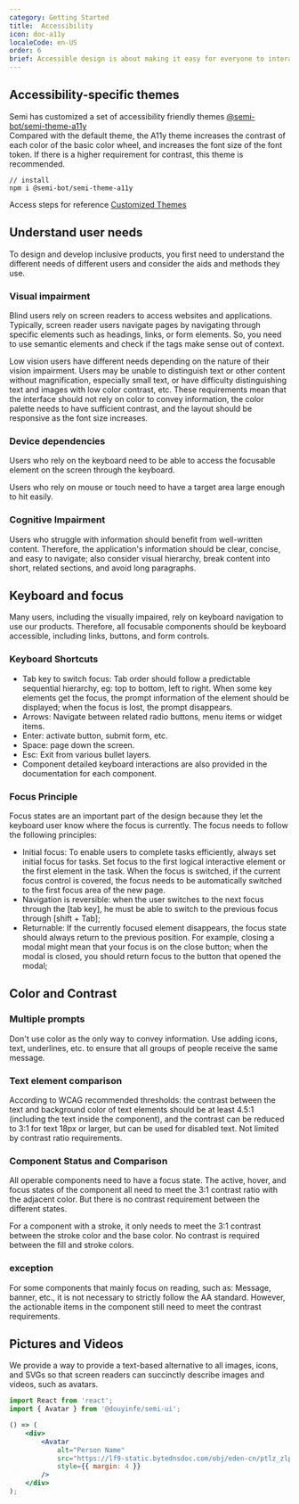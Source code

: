 ```yaml
---
category: Getting Started
title:  Accessibility
icon: doc-a11y
localeCode: en-US
order: 6
brief: Accessible design is about making it easy for everyone to interact with products, including those with disabilities, to provide a better experience for everyone. The Semi design system is designed to remove barriers and create inclusive product experiences that work for all.
---
```


## Accessibility-specific themes
Semi has customized a set of accessibility friendly themes [@semi-bot/semi-theme-a11y](https://semi.design/dsm_store/theme?dsmID=2243)  
Compared with the default theme, the A11y theme increases the contrast of each color of the basic color wheel, and increases the font size of the font token. If there is a higher requirement for contrast, this theme is recommended.   

```
// install
npm i @semi-bot/semi-theme-a11y
```

Access steps for reference [Customized Themes](https://semi.design/en-US/start/customize-theme#When%20using%20webpack%20as%20a%20build%20tool)

## Understand user needs

To design and develop inclusive products, you first need to understand the different needs of different users and consider the aids and methods they use.

### Visual impairment

Blind users rely on screen readers to access websites and applications. Typically, screen reader users navigate pages by navigating through specific elements such as headings, links, or form elements.
So, you need to use semantic elements and check if the tags make sense out of context.

Low vision users have different needs depending on the nature of their vision impairment. Users may be unable to distinguish text or other content without magnification, especially small text, or have difficulty distinguishing text and images with low color contrast, etc.
These requirements mean that the interface should not rely on color to convey information, the color palette needs to have sufficient contrast, and the layout should be responsive as the font size increases.

### Device dependencies

Users who rely on the keyboard need to be able to access the focusable element on the screen through the keyboard.

Users who rely on mouse or touch need to have a target area large enough to hit easily.

### Cognitive Impairment

Users who struggle with information should benefit from well-written content.
Therefore, the application's information should be clear, concise, and easy to navigate; also consider visual hierarchy, break content into short, related sections, and avoid long paragraphs.

## Keyboard and focus

Many users, including the visually impaired, rely on keyboard navigation to use our products. Therefore, all focusable components should be keyboard accessible, including links, buttons, and form controls.

### Keyboard Shortcuts

- Tab key to switch focus: Tab order should follow a predictable sequential hierarchy, eg: top to bottom, left to right. When some key elements get the focus, the prompt information of the element should be displayed; when the focus is lost, the prompt disappears.
- Arrows: Navigate between related radio buttons, menu items or widget items.
- Enter: activate button, submit form, etc.
- Space: page down the screen.
- Esc: Exit from various bullet layers.
- Component detailed keyboard interactions are also provided in the documentation for each component.

### Focus Principle

Focus states are an important part of the design because they let the keyboard user know where the focus is currently. The focus needs to follow the following principles:

- Initial focus: To enable users to complete tasks efficiently, always set initial focus for tasks. Set focus to the first logical interactive element or the first element in the task. When the focus is switched, if the current focus control is covered, the focus needs to be automatically switched to the first focus area of ​​the new page.
- Navigation is reversible: when the user switches to the next focus through the [tab key], he must be able to switch to the previous focus through [shift + Tab];
- Returnable: If the currently focused element disappears, the focus state should always return to the previous position. For example, closing a modal might mean that your focus is on the close button; when the modal is closed, you should return focus to the button that opened the modal;

## Color and Contrast

### Multiple prompts

Don't use color as the only way to convey information. Use adding icons, text, underlines, etc. to ensure that all groups of people receive the same message.

<ImageBox alt="Multiple tips to do and don't example" url='https://lf3-static.bytednsdoc.com/obj/eden-cn/ptlz_zlp/ljhwZthlaukjlkulzlp/a11y-do-and-donot.png' darkUrl ="https://lf3-static.bytednsdoc.com/obj/eden-cn/ptlz_zlp/ljhwZthlaukjlkulzlp/a11y-do-and-donot-dark.png" />

### Text element comparison

According to WCAG recommended thresholds: the contrast between the text and background color of text elements should be at least 4.5:1 (including the text inside the component), and the contrast can be reduced to 3:1 for text 18px or larger, but can be used for disabled text. Not limited by contrast ratio requirements.

<ImageBox alt="Text element comparison example" url="https://lf3-static.bytednsdoc.com/obj/eden-cn/ptlz_zlp/ljhwZthlaukjlkulzlp/a11y-color-contrast.png" darkUrl="https://lf3-static.bytednsdoc.com/obj/eden-cn/ptlz_zlp/ljhwZthlaukjlkulzlp/a11y-color-contrast-dark.png" />

### Component Status and Comparison

All operable components need to have a focus state. The active, hover, and focus states of the component all need to meet the 3:1 contrast ratio with the adjacent color. But there is no contrast requirement between the different states.

For a component with a stroke, it only needs to meet the 3:1 contrast between the stroke color and the base color. No contrast is required between the fill and stroke colors.

<ImageBox alt="Component state and contrast example" url="https://lf3-static.bytednsdoc.com/obj/eden-cn/ptlz_zlp/ljhwZthlaukjlkulzlp/a11y-component-state-contrast.png" darkUrl="https://lf3-static.bytednsdoc.com/obj/eden-cn/ptlz_zlp/ljhwZthlaukjlkulzlp/a11y-component-state-contrast-dark.png" />


### exception

For some components that mainly focus on reading, such as: Message, banner, etc., it is not necessary to strictly follow the AA standard. However, the actionable items in the component still need to meet the contrast requirements.

<ImageBox alt="Example of exceptions" url="https://lf3-static.bytednsdoc.com/obj/eden-cn/ptlz_zlp/ljhwZthlaukjlkulzlp/a11y-color-contrast-special.png" darkUrl="https://lf3-static.bytednsdoc.com/obj/eden-cn/ptlz_zlp/ljhwZthlaukjlkulzlp/a11y-color-contrast-special-dark.png" />

## Pictures and Videos

We provide a way to provide a text-based alternative to all images, icons, and SVGs so that screen readers can succinctly describe images and videos, such as avatars.


```jsx live=true
import React from 'react';
import { Avatar } from '@douyinfe/semi-ui';

() => (
    <div>
        <Avatar
            alt="Person Name"
            src="https://lf9-static.bytednsdoc.com/obj/eden-cn/ptlz_zlp/ljhwZthlaukjlkulzlp/a11y-img-alt-avatar.png"
            style={{ margin: 4 }}
        />
    </div>
);
```
